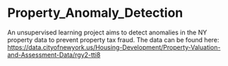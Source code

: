 # Property_Anomaly_Detection
An unsupervised learning project aims to detect anomalies in the NY property data to prevent property tax fraud.
The data can be found here: https://data.cityofnewyork.us/Housing-Development/Property-Valuation-and-Assessment-Data/rgy2-tti8
